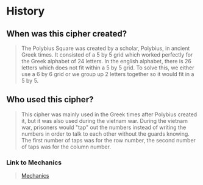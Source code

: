# History
## When was this cipher created?
> The Polybius Square was created by a scholar, Polybius, in ancient Greek times. It consisted of a 5 by 5 grid which worked perfectly for the Greek alphabet of 24 letters. In the english alphabet, there is 26 letters which does not fit within a 5 by 5 grid. To solve this, we either use a 6 by 6 grid or we group up 2 letters together so it would fit in a 5 by 5.
## Who used this cipher?
> This cipher was mainly used in the Greek times after Polybius created it, but it was also used during the vietnam war. During the vietnam war, prisoners would "tap" out the numbers instead of writing the numbers in order to talk to each other without the guards knowing. The first number of taps was for the row number, the second number of taps was for the column number.

### Link to Mechanics
> [Mechanics](https://github.com/EPHS-CyberSecurity-2020-Hour1/CipherProject/blob/Polybius_Cipher/Polybius_mechanics.md)
